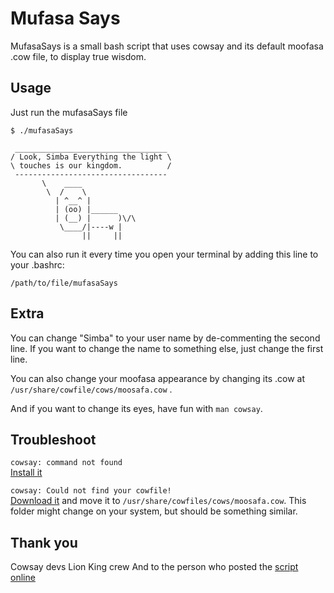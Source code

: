Mufasa Says
==========

MufasaSays is a small bash script that uses cowsay and its default moofasa .cow file, to display true wisdom. 


Usage
----------

Just run the mufasaSays file

```
$ ./mufasaSays

 __________________________________
/ Look, Simba Everything the light \
\ touches is our kingdom.          /
 ----------------------------------
       \    ____
        \  /    \
          | ^__^ |
          | (oo) |______
          | (__) |      )\/\
           \____/|----w |
                ||     ||

```

You can also run it every time you open your terminal by adding this line to your .bashrc:
```
/path/to/file/mufasaSays
```

Extra
---------

You can change "Simba" to your user name by de-commenting the second line. If you want to change the name to something else, just change the first line.  

You can also change your moofasa appearance by changing its .cow at `/usr/share/cowfile/cows/moosafa.cow` .  

And if you want to change its eyes, have fun with `man cowsay`.


Troubleshoot
---------

`cowsay: command not found`  
[Install it](https://github.com/schacon/cowsay)

`cowsay: Could not find your cowfile!`  
[Download it](https://github.com/schacon/cowsay/blob/master/cows/moofasa.cow) and move it to `/usr/share/cowfiles/cows/moosafa.cow`. This folder might change on your system, but should be something similar.

Thank you
---------
Cowsay devs
Lion King crew
And to the person who posted the [script online](http://www.angelfire.com/movies/disneybroadway/lionkingscript2.html)


